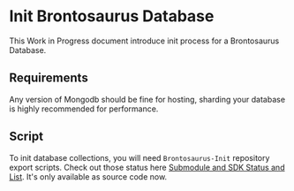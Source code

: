# Init Brontosaurus Database

This Work in Progress document introduce init process for a Brontosaurus Database.

## Requirements

Any version of Mongodb should be fine for hosting, sharding your database is highly recommended for performance.

## Script

To init database collections, you will need `Brontosaurus-Init` repository export scripts. Check out those status here [Submodule and SDK Status and List](../submodule-sdk.md). It's only available as source code now.
